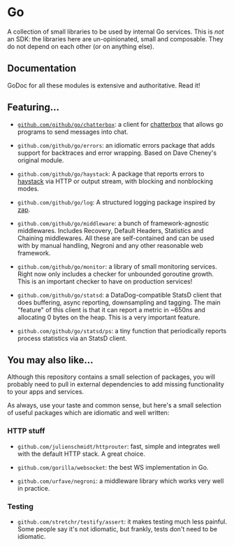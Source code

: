 # Go

A collection of small libraries to be used by internal Go services. This is
_not_ an SDK: the libraries here are un-opinionated, small and composable. They
do not depend on each other (or on anything else).

## Documentation

GoDoc for all these modules is extensive and authoritative. Read it!

## Featuring...

- [`github.com/github/go/chatterbox`](https://github.com/github/go/tree/master/chatterbox): a
  client for [chatterbox](https://github.com/github/chatterbox) that allows go
  programs to send messages into chat.
  
- `github.com/github/go/errors`: an idiomatic errors package that adds support
  for backtraces and error wrapping. Based on Dave Cheney's original module.
  
- `github.com/github/go/haystack`: A package that reports errors to 
  [haystack](https://github.com/github/haystack) via HTTP or output stream, with
  blocking and nonblocking modes.
  
- `github.com/github/go/log`: A structured logging package inspired by 
  [zap](https://github.com/uber-go/zap).

- `github.com/github/go/middleware`: a bunch of framework-agnostic middlewares.
  Includes Recovery, Default Headers, Statistics and Chaining middlewares. All
  these are self-contained and can be used with by manual handling, Negroni and
  any other reasonable web framework.
  
- `github.com/github/go/monitor`: a library of small monitoring services. Right
  now only includes a checker for unbounded goroutine growth. This is an
  important checker to have on production services!
  
- `github.com/github/go/statsd`: a DataDog-compatible StatsD client that does
  buffering, async reporting, downsampling and tagging. The main "feature" of
  this client is that it can report a metric in ~650ns and allocating 0 bytes
  on the heap. This is a very important feature.

- `github.com/github/go/statsd/ps`: a tiny function that periodically reports
  process statistics via an StatsD client.

## You may also like...

Although this repository contains a small selection of packages, you will
probably need to pull in external dependencies to add missing functionality to
your apps and services.

As always, use your taste and common sense, but here's a small selection of
useful packages which are idiomatic and well written:

### HTTP stuff

- `github.com/julienschmidt/httprouter`: fast, simple and integrates well with
  the default HTTP stack. A great choice.

- `github.com/gorilla/websocket`: the best WS implementation in Go.

- `github.com/urfave/negroni`: a middleware library which works very well in
  practice.

### Testing

- `github.com/stretchr/testify/assert`: it makes testing much less painful.
  Some people say it's not idiomatic, but frankly, tests don't need to be
  idiomatic.

